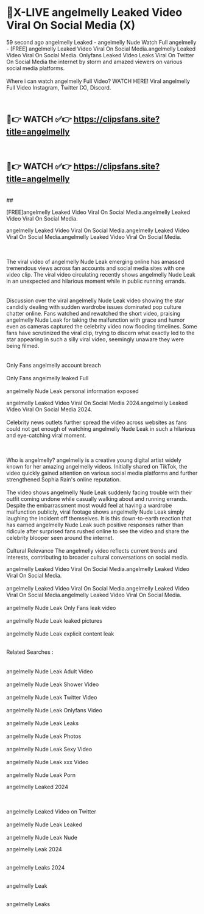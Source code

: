 # 🔴X-LIVE angelmelly Leaked Video Viral On Social Media (X)<br>


59 second ago angelmelly Leaked  - angelmelly Nude  Watch Full angelmelly - [FREE] angelmelly Leaked Video Viral On Social Media.angelmelly Leaked Video Viral On Social Media.   Onlyfans Leaked Video Leaks Viral On Twitter On Social Media the internet by storm and amazed viewers on various social media platforms. <br><br>
Where i can watch angelmelly Full Video? WATCH HERE! Viral angelmelly Full Video Instagram, Twitter (X), Discord. <br>


 <br>

##  🔴👉 WATCH ✅👉  <a href="https://clipsfans.site?title=angelmelly&ref=git">https://clipsfans.site?title=angelmelly</a> <br>
  <br>

##  🔴👉 WATCH ✅👉  <a href="https://clipsfans.site?title=angelmelly&ref=git">https://clipsfans.site?title=angelmelly</a> <br>
  <br>
  ##



[FREE]angelmelly Leaked Video Viral On Social Media.angelmelly Leaked Video Viral On Social Media. <br>

angelmelly Leaked Video Viral On Social Media.angelmelly Leaked Video Viral On Social Media.angelmelly Leaked Video Viral On Social Media. <br>


  <br>

  <br>
The viral video of angelmelly Nude Leak emerging online has amassed tremendous views across fan accounts and social media sites with one video clip. The viral video circulating recently shows angelmelly Nude Leak in an unexpected and hilarious moment while in public running errands.<br>
<br>


<br>
Discussion over the viral angelmelly Nude Leak video showing the star candidly dealing with sudden wardrobe issues dominated pop culture chatter online. Fans watched and rewatched the short video, praising angelmelly Nude Leak for taking the malfunction with grace and humor even as cameras captured the celebrity video now flooding timelines. Some fans have scrutinized the viral clip, trying to discern what exactly led to the star appearing in such a silly viral video, seemingly unaware they were being filmed.<br>
<br>
<br> 
Only Fans angelmelly account breach<br>
<br>
Only Fans angelmelly leaked Full <br>
<br>
angelmelly Nude Leak personal information exposed<br>

angelmelly Leaked Video Viral On Social Media 2024.angelmelly Leaked Video Viral On Social Media 2024. <br>
<br>
Celebrity news outlets further spread the video across websites as fans could not get enough of watching angelmelly Nude Leak in such a hilarious and eye-catching viral moment.<br>
<br>

<br>
Who is angelmelly? angelmelly is a creative young digital artist widely known for her amazing angelmelly videos. Initially shared on TikTok, the video quickly gained attention on various social media platforms and further strengthened Sophia Rain's online reputation.<br>
<br>
The video shows angelmelly Nude Leak suddenly facing trouble with their outfit coming undone while casually walking about and running errands. Despite the embarrassment most would feel at having a wardrobe malfunction publicly, viral footage shows angelmelly Nude Leak simply laughing the incident off themselves. It is this down-to-earth reaction that has earned angelmelly Nude Leak such positive responses rather than ridicule after surprised fans rushed online to see the video and share the celebrity blooper seen around the internet.<br>
<br>
Cultural Relevance The angelmelly video reflects current trends and interests, contributing to broader cultural conversations on social media.<br>

angelmelly Leaked Video Viral On Social Media.angelmelly Leaked Video Viral On Social Media.<br>
<br>
angelmelly Leaked Video Viral On Social Media.angelmelly Leaked Video Viral On Social Media.angelmelly Leaked Video Viral On Social Media.<br>
<br>
angelmelly Nude Leak Only Fans leak video<br>
<br>
angelmelly Nude Leak leaked pictures<br>
<br>
angelmelly Nude Leak explicit content leak<br>


<br>
Related Searches :<br>
<br>

<br>
angelmelly Nude Leak Adult Video<br>
<br>
angelmelly Nude Leak Shower Video<br>
<br>
angelmelly Nude Leak Twitter Video<br>
<br>
angelmelly Nude Leak Onlyfans Video<br>
<br>
angelmelly Nude Leak Leaks<br>
<br>
angelmelly Nude Leak Photos<br>

<br>
angelmelly Nude Leak Sexy Video<br>
<br>
angelmelly Nude Leak xxx Video<br>
<br>
angelmelly Nude Leak Porn<br>

angelmelly  Leaked 2024 <br> <br>
<br>

angelmelly Leaked Video on Twitter <br>
<br>
angelmelly Nude Leak Leaked<br>
<br>
angelmelly Nude Leak Nude<br>


angelmelly  Leak 2024 <br> <br>



angelmelly  Leaks 2024 <br> <br>



 
angelmelly  Leak<br> <br>



angelmelly  Leaks<br> <br>





</p>




 



</p>










